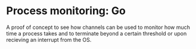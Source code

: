 # Process monitoring: Go

A proof of concept to see how channels can be used to monitor how much time 
a process takes and to terminate beyond a certain threshold or upon recieving 
an interrupt from the OS.
